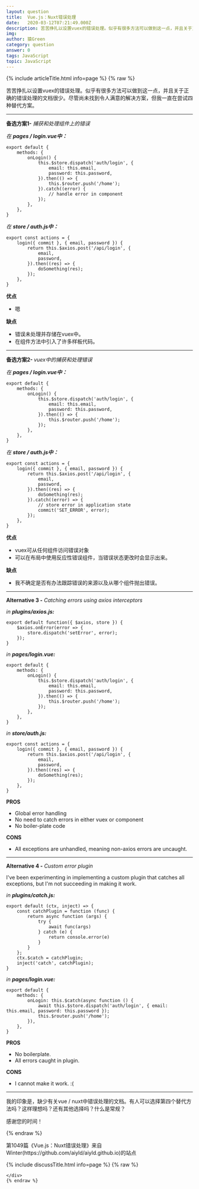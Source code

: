 ```yaml
---
layout: question
title:  Vue.js：Nuxt错误处理
date:   2020-03-12T07:21:49.000Z
description: 苦苦挣扎以设置vuex的错误处理。似乎有很多方法可以做到这一点，并且关于正确的错误处理的文档很少。尽管尚未找到令人满意的解决方案，但我一直在尝试四种替代方...
img: 
author: 猿Green
category: question
answer: 0
tags: JavaScript
topic: JavaScript
---
```

<div class="article-root">
  <div class="article">
    {% include articleTitle.html info=page %}
    {% raw %}
    <div class="article-content"><p><font style="vertical-align: inherit;"><font style="vertical-align: inherit;">苦苦挣扎以设置vuex的错误处理。</font><font style="vertical-align: inherit;">似乎有很多方法可以做到这一点，并且关于正确的错误处理的文档很少。</font><font style="vertical-align: inherit;">尽管尚未找到令人满意的解决方案，但我一直在尝试四种替代方案。</font></font></p>

<hr>

<p><strong><font style="vertical-align: inherit;"><font style="vertical-align: inherit;">备选方案1- </font></font></strong> <em><font style="vertical-align: inherit;"><font style="vertical-align: inherit;">捕获和处理组件上的错误</font></font></em></p>

<p><em><font style="vertical-align: inherit;"><font style="vertical-align: inherit;">在</font></font></em> <strong><em><font style="vertical-align: inherit;"><font style="vertical-align: inherit;">pages / login.vue中：</font></font></em></strong></p>

<pre><code>export default {<font></font>
    methods: {<font></font>
        onLogin() {<font></font>
            this.$store.dispatch('auth/login', {<font></font>
                email: this.email,<font></font>
                password: this.password,<font></font>
            }).then(() =&gt; {<font></font>
                this.$router.push('/home');<font></font>
            }).catch((error) {<font></font>
                // handle error in component<font></font>
            });<font></font>
        },<font></font>
    },<font></font>
}<font></font>
</code></pre>

<p><em><font style="vertical-align: inherit;"><font style="vertical-align: inherit;">在</font></font></em> <strong><em><font style="vertical-align: inherit;"><font style="vertical-align: inherit;">store / auth.js中：</font></font></em></strong></p>

<pre><code>export const actions = {<font></font>
    login({ commit }, { email, password }) {<font></font>
        return this.$axios.post('/api/login', {<font></font>
            email,<font></font>
            password,<font></font>
        }).then((res) =&gt; {<font></font>
            doSomething(res);<font></font>
        });<font></font>
    },<font></font>
}<font></font>
</code></pre>

<p><strong><font style="vertical-align: inherit;"><font style="vertical-align: inherit;">优点</font></font></strong></p>

<ul>
<li><font style="vertical-align: inherit;"><font style="vertical-align: inherit;">嗯</font></font></li>
</ul>

<p><strong><font style="vertical-align: inherit;"><font style="vertical-align: inherit;">缺点</font></font></strong></p>

<ul>
<li><font style="vertical-align: inherit;"><font style="vertical-align: inherit;">错误未处理并存储在vuex中。</font></font></li>
<li><font style="vertical-align: inherit;"><font style="vertical-align: inherit;">在组件方法中引入了许多样板代码。</font></font></li>
</ul>

<hr>

<p><strong><font style="vertical-align: inherit;"><font style="vertical-align: inherit;">备选方案2- </font></font></strong> <em><font style="vertical-align: inherit;"><font style="vertical-align: inherit;">vuex中的捕获和处理错误</font></font></em></p>

<p><em><font style="vertical-align: inherit;"><font style="vertical-align: inherit;">在</font></font></em> <strong><em><font style="vertical-align: inherit;"><font style="vertical-align: inherit;">pages / login.vue中：</font></font></em></strong></p>

<pre><code>export default {<font></font>
    methods: {<font></font>
        onLogin() {<font></font>
            this.$store.dispatch('auth/login', {<font></font>
                email: this.email,<font></font>
                password: this.password,<font></font>
            }).then(() =&gt; {<font></font>
                this.$router.push('/home');<font></font>
            });<font></font>
        },<font></font>
    },<font></font>
}<font></font>
</code></pre>

<p><em><font style="vertical-align: inherit;"><font style="vertical-align: inherit;">在</font></font></em> <strong><em><font style="vertical-align: inherit;"><font style="vertical-align: inherit;">store / auth.js中：</font></font></em></strong></p>

<pre><code>export const actions = {<font></font>
    login({ commit }, { email, password }) {<font></font>
        return this.$axios.post('/api/login', {<font></font>
            email,<font></font>
            password,<font></font>
        }).then((res) =&gt; {<font></font>
            doSomething(res);<font></font>
        }).catch((error) =&gt; {<font></font>
            // store error in application state<font></font>
            commit('SET_ERROR', error);<font></font>
        });<font></font>
    },<font></font>
}<font></font>
</code></pre>

<p><strong><font style="vertical-align: inherit;"><font style="vertical-align: inherit;">优点</font></font></strong></p>

<ul>
<li><font style="vertical-align: inherit;"><font style="vertical-align: inherit;">vuex可从任何组件访问错误对象</font></font></li>
<li><font style="vertical-align: inherit;"><font style="vertical-align: inherit;">可以在布局中使用反应性错误组件，当错误状态更改时会显示出来。</font></font></li>
</ul>

<p><strong><font style="vertical-align: inherit;"><font style="vertical-align: inherit;">缺点</font></font></strong></p>

<ul>
<li><font style="vertical-align: inherit;"><font style="vertical-align: inherit;">我不确定是否有办法跟踪错误的来源以及从哪个组件抛出错误。</font></font></li>
</ul>

<hr>

<p><strong>Alternative 3 -</strong> <em>Catching errors using axios interceptors</em></p>

<p><em>in</em> <strong><em>plugins/axios.js:</em></strong></p>

<pre><code>export default function({ $axios, store }) {<font></font>
    $axios.onError(error =&gt; {<font></font>
        store.dispatch('setError', error);<font></font>
    });<font></font>
}<font></font>
</code></pre>

<p><em>in</em> <strong><em>pages/login.vue:</em></strong></p>

<pre><code>export default {<font></font>
    methods: {<font></font>
        onLogin() {<font></font>
            this.$store.dispatch('auth/login', {<font></font>
                email: this.email,<font></font>
                password: this.password,<font></font>
            }).then(() =&gt; {<font></font>
                this.$router.push('/home');<font></font>
            });<font></font>
        },<font></font>
    },<font></font>
}<font></font>
</code></pre>

<p><em>in</em> <strong><em>store/auth.js:</em></strong></p>

<pre><code>export const actions = {<font></font>
    login({ commit }, { email, password }) {<font></font>
        return this.$axios.post('/api/login', {<font></font>
            email,<font></font>
            password,<font></font>
        }).then((res) =&gt; {<font></font>
            doSomething(res);<font></font>
        });<font></font>
    },<font></font>
}<font></font>
</code></pre>

<p><strong>PROS</strong></p>

<ul>
<li>Global error handling</li>
<li>No need to catch errors in either vuex or component</li>
<li>No boiler-plate code</li>
</ul>

<p><strong>CONS</strong></p>

<ul>
<li>All exceptions are unhandled, meaning non-axios errors are uncaught.</li>
</ul>

<hr>

<p><strong>Alternative 4 -</strong> <em>Custom error plugin</em></p>

<p>I've been experimenting in implementing a custom plugin that catches all exceptions, but I'm not succeeding in making it work.</p>

<p><em>in</em> <strong><em>plugins/catch.js:</em></strong></p>

<pre><code>export default (ctx, inject) =&gt; {<font></font>
    const catchPlugin = function (func) {<font></font>
        return async function (args) {<font></font>
            try {<font></font>
                await func(args)<font></font>
            } catch (e) {<font></font>
                return console.error(e)<font></font>
            }<font></font>
        }<font></font>
    };<font></font>
    ctx.$catch = catchPlugin;<font></font>
    inject('catch', catchPlugin);<font></font>
}<font></font>
</code></pre>

<p><em>in</em> <strong><em>pages/login.vue:</em></strong></p>

<pre><code>export default {<font></font>
    methods: {<font></font>
        onLogin: this.$catch(async function () {<font></font>
            await this.$store.dispatch('auth/login', { email: this.email, password: this.password });<font></font>
            this.$router.push('/home');<font></font>
        }),<font></font>
    },<font></font>
}<font></font>
</code></pre>

<p><strong>PROS</strong></p>

<ul>
<li>No boilerplate.</li>
<li>All errors caught in plugin.</li>
</ul>

<p><strong>CONS</strong></p>

<ul>
<li>I cannot make it work. :(</li>
</ul>

<hr>

<p><font style="vertical-align: inherit;"><font style="vertical-align: inherit;">我的印象是，缺少有关vue / nuxt中错误处理的文档。</font><font style="vertical-align: inherit;">有人可以选择第四个替代方法吗？</font><font style="vertical-align: inherit;">这样理想吗？</font><font style="vertical-align: inherit;">还有其他选择吗？</font><font style="vertical-align: inherit;">什么是常规？</font></font></p>

<p><font style="vertical-align: inherit;"><font style="vertical-align: inherit;">感谢您的时间！</font></font></p></div>
    {% endraw %}
  </div>
  <p class="winter_mark">第1049篇《Vue.js：Nuxt错误处理》来自Winter(https://github.com/aiyld/aiyld.github.io)的站点</p>
  <div class="discuss-wrapper">
    {% include discussTitle.html info=page %}
    {% raw %}
    <div class="discuss-list">
    
    </div>
    {% endraw %}
  </div>
<div>
